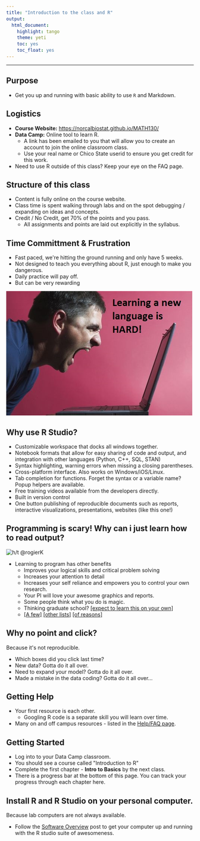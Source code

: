 ```yaml
---
title: "Introduction to the class and R"
output:
  html_document:
    highlight: tango
    theme: yeti
    toc: yes
    toc_float: yes
---
```


----- 

## Purpose

* Get you up and running with basic ability to use `R` and Markdown.

## Logistics
* **Course Website:** https://norcalbiostat.github.io/MATH130/
* **Data Camp:** Online tool to learn R. 
    - A link has been emailed to you that will allow you to create an account to join the online classroom class. 
    - Use your real name or Chico State userid to ensure you get credit for this work. 
* Need to use R outside of this class? Keep your eye on the FAQ page.   


## Structure of this class

* Content is fully online on the course website.  
* Class time is spent walking through labs and on the spot debugging / expanding on ideas and concepts.
* Credit / No Credit, get 70% of the points and you pass.
    - All assignments and points are laid out explicitly in the syllabus. 


## Time Committment & Frustration
* Fast paced, we're hitting the ground running and only have 5 weeks. 
* Not designed to teach you everything about R, just enough to make you dangerous. 
* Daily practice will pay off.  
* But can be very rewarding

![Hitting the first wall. Your success is proportional to your effort.](hard.jpg)


## Why use R Studio?

- Customizable workspace that docks all windows together. 
- Notebook formats that allow for easy sharing of code and output, and integration with other languages (Python, C++, SQL, STAN)
- Syntax highlighting, warning errors when missing a closing parentheses. 
- Cross-platform interface. Also works on Windows/iOS/Linux.
- Tab completion for functions. Forget the syntax or a variable name? Popup helpers are available. 
- Free training videos available from the developers directly.
- Built in version control 
- One button publishing of reproducible documents such as reports, interactive visualizations, presentations, websites (like this one!)


## Programming is scary! Why can i just learn how to read output? 

![h/t @rogierK](https://pbs.twimg.com/media/CiSMsEpXEAATXry.jpg)

* Learning to program has other benefits
    - Improves your logical skills and critical problem solving
    - Increases your attention to detail
    - Increases your self reliance and empowers you to control your own research.
    - Your PI will love your awesome graphics and reports. 
    - Some people think what you do is magic. 
    - Thinking graduate school? [[expect to learn this on your own]](http://www.nature.com/nature/journal/v541/n7638/full/nj7638-563a.html)
    - [[A few]](https://skillcrush.com/2015/01/28/laurence-bradford-10-reasons/) [[other lists]](https://careerfoundry.com/en/blog/web-development/7-benefits-of-learning-to-code/) [[of reasons]](https://skillcrush.com/2017/01/30/learn-to-code-benefits/) 


## Why no point and click?

Because it's not reproducible.

* Which boxes did you click last time? 
* New data? Gotta do it all over.
* Need to expand your model? Gotta do it all over. 
* Made a mistake in the data coding? Gotta do it all over...

## Getting Help 

* Your first resource is each other. 
    - Googling R code is a separate skill you will learn over time. 
* Many on and off campus resources - listed in the [Help/FAQ page](../faq.html). 


## Getting Started

* Log into to your Data Camp classroom. 
* You should see a course called "Introduction to R"
* Complete the first chapter - **Intro to Basics** by the next class. 
* There is a progress bar at the bottom of this page. You can track your progress through each chapter here. 

## Install R and R Studio on your personal computer. 
Because lab computers are not always available. 

* Follow the [Software Overview](https://norcalbiostat.netlify.com/post/software-overview/) post to get your computer up and running with the R studio suite of awesomeness.  

